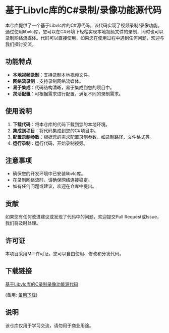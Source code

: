 # 基于Libvlc库的C#录制/录像功能源代码

本仓库提供了一个基于Libvlc库的C#源代码，该代码实现了视频录制/录像功能。通过使用libvlc库，您可以在C#环境下轻松实现本地视频文件的录制，同时也可以录制网络流媒体。代码可以直接使用，如果您在使用过程中遇到任何问题，欢迎与我们探讨交流。

## 功能特点

- **本地视频录制**：支持录制本地视频文件。
- **网络流录制**：支持录制网络流媒体。
- **易于集成**：代码结构清晰，易于集成到您的项目中。
- **灵活配置**：可根据需求进行配置，满足不同的录制需求。

## 使用说明

1. **下载代码**：将本仓库的代码下载到您的本地环境。
2. **集成到项目**：将代码集成到您的C#项目中。
3. **配置录制参数**：根据您的需求配置录制参数，如录制路径、文件格式等。
4. **运行录制**：运行代码，开始录制视频。

## 注意事项

- 确保您的开发环境中已安装libvlc库。
- 在录制网络流时，请确保网络连接稳定。
- 如有任何问题或建议，欢迎在仓库中提出。

## 贡献

如果您有任何改进建议或发现了代码中的问题，欢迎提交Pull Request或Issue，我们将及时处理。

## 许可证

本项目采用MIT许可证，您可以自由使用、修改和分发代码。

## 下载链接
[基于Libvlc库的C录制录像功能源代码](https://pan.quark.cn/s/2465bc36a317) 

(备用: [备用下载](https://pan.baidu.com/s/1I1un20S4_GaThaD-pVqXHA?pwd=1234))

## 说明

该仓库仅用于学习交流，请勿用于商业用途。
